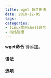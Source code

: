 ```yaml
---
title: wget 命令用法
date: 2018-12-05
tags:
categories: 
- linux常用shell命令
- 网络管理
---
```

**wget命令** 待添加。
<!-- more --> 
#### **语法**


#### **选项**
